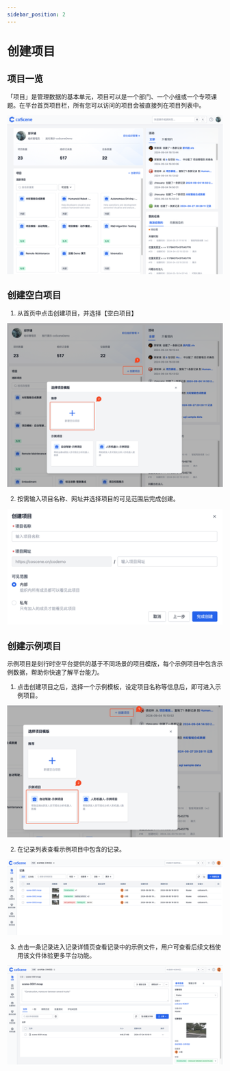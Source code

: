 ```yaml
---
sidebar_position: 2
---
```


# 创建项目

## 项目一览

「项目」是管理数据的基本单元，项目可以是一个部门、一个小组或一个专项课题。在平台首页项目栏，所有您可以访问的项目会被直接列在项目列表中。

![platform-landing](./img2/2-2-platform-landing.png)

## 创建空白项目

1. 从首页中点击创建项目，并选择【空白项目】

![create-blank-project](./img2/2-2-create-blank-project.png)

2. 按需输入项目名称、网址并选择项目的可见范围后完成创建。

![fill-blank-project-details](./img2/2-2-fill-blank-project-details.png)

## 创建示例项目

示例项目是刻行时空平台提供的基于不同场景的项目模版，每个示例项目中包含示例数据，帮助你快速了解平台能力。

1. 点击创建项目之后，选择一个示例模板，设定项目名称等信息后，即可进入示例项目。

![select-template](./img2/2-2-select-template.png)

2. 在记录列表查看示例项目中包含的记录。

![view-template-project-record-list](./img2/2-2-view-template-project-record-list.png)

3. 点击一条记录进入记录详情页查看记录中的示例文件，用户可查看后续文档使用该文件体验更多平台功能。

![view-template-project-record-details](./img2/2-2-view-template-project-record-details.png)
